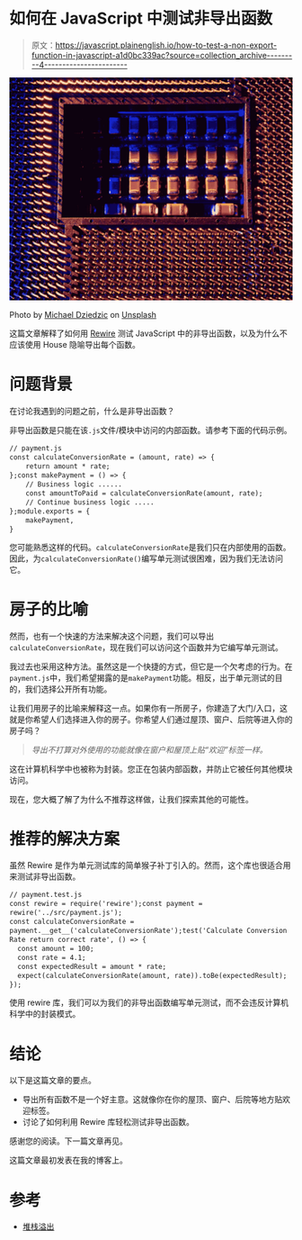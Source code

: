 # 如何在 JavaScript 中测试非导出函数

> 原文：<https://javascript.plainenglish.io/how-to-test-a-non-export-function-in-javascript-a1d0bc339ac?source=collection_archive---------4----------------------->

![](img/5bea81626738baf3c130b6727cb6bbf0.png)

Photo by [Michael Dziedzic](https://unsplash.com/@lazycreekimages?utm_source=medium&utm_medium=referral) on [Unsplash](https://unsplash.com?utm_source=medium&utm_medium=referral)

这篇文章解释了如何用 [Rewire](https://github.com/jhnns/rewire) 测试 JavaScript 中的非导出函数，以及为什么不应该使用 House 隐喻导出每个函数。

# 问题背景

在讨论我遇到的问题之前，什么是非导出函数？

非导出函数是只能在该`.js`文件/模块中访问的内部函数。请参考下面的代码示例。

```
// payment.js
const calculateConversionRate = (amount, rate) => {
    return amount * rate;
};​const makePayment = () => {
    // Business logic ......
    const amountToPaid = calculateConversionRate(amount, rate);
    // Continue business logic .....
};​module.exports = {
    makePayment,
}
```

您可能熟悉这样的代码。`calculateConversionRate`是我们只在内部使用的函数。因此，为`calculateConversionRate()`编写单元测试很困难，因为我们无法访问它。

# 房子的比喻

然而，也有一个快速的方法来解决这个问题，我们可以导出`calculateConversionRate`，现在我们可以访问这个函数并为它编写单元测试。

我过去也采用这种方法。虽然这是一个快捷的方式，但它是一个欠考虑的行为。在`payment.js`中，我们希望揭露的是`makePayment`功能。相反，出于单元测试的目的，我们选择公开所有功能。

让我们用房子的比喻来解释这一点。如果你有一所房子，你建造了大门/入口，这就是你希望人们选择进入你的房子。你希望人们通过屋顶、窗户、后院等进入你的房子吗？

> *导出不打算对外使用的功能就像在窗户和屋顶上贴“欢迎”标签一样。*

这在计算机科学中也被称为封装。您正在包装内部函数，并防止它被任何其他模块访问。

现在，您大概了解了为什么不推荐这样做，让我们探索其他的可能性。

# 推荐的解决方案

虽然 Rewire 是作为单元测试库的简单猴子补丁引入的。然而，这个库也很适合用来测试非导出函数。

```
// payment.test.js
const rewire = require('rewire');const payment = rewire('../src/payment.js');
const calculateConversionRate = payment.__get__('calculateConversionRate');test('Calculate Conversion Rate return correct rate', () => {
  const amount = 100;
  const rate = 4.1;
  const expectedResult = amount * rate;
  expect(calculateConversionRate(amount, rate)).toBe(expectedResult);
});
```

使用 rewire 库，我们可以为我们的非导出函数编写单元测试，而不会违反计算机科学中的封装模式。

# 结论

以下是这篇文章的要点。

*   导出所有函数不是一个好主意。这就像你在你的屋顶、窗户、后院等地方贴欢迎标签。
*   讨论了如何利用 Rewire 库轻松测试非导出函数。

感谢您的阅读。下一篇文章再见。

这篇文章最初发表在我的博客上。

# 参考

*   [堆栈溢出](https://stackoverflow.com/questions/14874208/how-to-access-and-test-an-internal-non-exports-function-in-a-node-js-module)